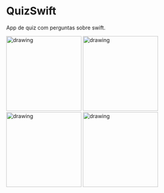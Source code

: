 # QuizSwift
App de quiz com perguntas sobre swift.

<span>
  <img src="https://user-images.githubusercontent.com/56967435/210251686-b23601d9-a729-4bea-a919-4dd944f211a7.png" alt="drawing" width="200"/>
  <img src="https://user-images.githubusercontent.com/56967435/210251696-32e4e6a3-30ee-4ec4-ac09-f02e2eab22d3.png" alt="drawing" width="200"/>
  <img src="https://user-images.githubusercontent.com/56967435/210251712-8f8f2231-1980-48da-b35b-bf4329df5740.png" alt="drawing" width="200"/>
  <img src="https://user-images.githubusercontent.com/56967435/210251714-eeb4098a-9814-48ec-9280-fdb84b893eec.png" alt="drawing" width="200"/>
</span>
